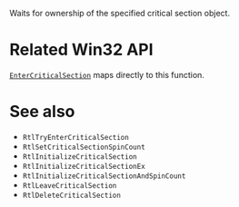 Waits for ownership of the specified critical section object.

# Related Win32 API
[`EnterCriticalSection`](https://learn.microsoft.com/en-us/windows/win32/api/synchapi/nf-synchapi-entercriticalsection) maps directly to this function.

# See also
- `RtlTryEnterCriticalSection`
- `RtlSetCriticalSectionSpinCount`
- `RtlInitializeCriticalSection`
- `RtlInitializeCriticalSectionEx`
- `RtlInitializeCriticalSectionAndSpinCount`
- `RtlLeaveCriticalSection`
- `RtlDeleteCriticalSection`
